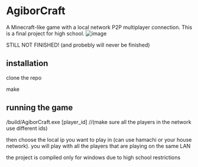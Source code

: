 # AgiborCraft

A Minecraft-like game with a local network P2P multiplayer connection. This is a final project for high school.
![image](https://user-images.githubusercontent.com/57829752/237047961-7916c348-9756-4753-8813-409d97cd07c9.png)

STILL NOT FINISHED! (and probebly will never be finished)


<h2>installation</h2>
clone the repo

make

<h2>running the game</h2>
/build/AgiborCraft.exe [player_id]      //(make sure all the players in the network use different ids)

then choose the local ip you want to play in (can use hamachi or your house network). you will play with all the players that are playing on the same LAN

the project is compiled only for windows due to high school restrictions
